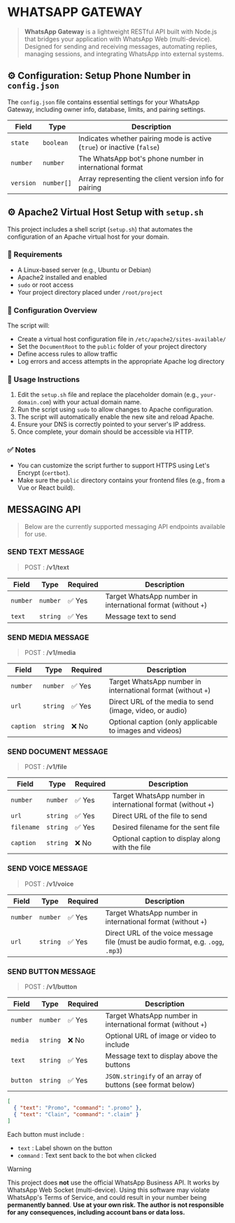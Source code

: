 # WHATSAPP GATEWAY

> **WhatsApp Gateway** is a lightweight RESTful API built with Node.js that bridges your application with WhatsApp Web (multi-device). Designed for sending and receiving messages, automating replies, managing sessions, and integrating WhatsApp into external systems.

## ⚙️ Configuration: Setup Phone Number in `config.json`

The `config.json` file contains essential settings for your WhatsApp Gateway, including owner info, database, limits, and pairing settings.

| Field     | Type       | Description                                                             |
| --------- | ---------- | ----------------------------------------------------------------------- |
| `state`   | `boolean`  | Indicates whether pairing mode is active (`true`) or inactive (`false`) |
| `number`  | `number`   | The WhatsApp bot's phone number in international format                 |
| `version` | `number[]` | Array representing the client version info for pairing                  |


## ⚙️ Apache2 Virtual Host Setup with `setup.sh`

This project includes a shell script (`setup.sh`) that automates the configuration of an Apache virtual host for your domain.

### 📁 Requirements

- A Linux-based server (e.g., Ubuntu or Debian)
- Apache2 installed and enabled
- `sudo` or root access
- Your project directory placed under `/root/project`

### 📝 Configuration Overview

The script will:

- Create a virtual host configuration file in `/etc/apache2/sites-available/`
- Set the `DocumentRoot` to the `public` folder of your project directory
- Define access rules to allow traffic
- Log errors and access attempts in the appropriate Apache log directory

### 🚀 Usage Instructions

1. Edit the `setup.sh` file and replace the placeholder domain (e.g., `your-domain.com`) with your actual domain name.
2. Run the script using `sudo` to allow changes to Apache configuration.
3. The script will automatically enable the new site and reload Apache.
4. Ensure your DNS is correctly pointed to your server's IP address.
5. Once complete, your domain should be accessible via HTTP.

### ✅ Notes

- You can customize the script further to support HTTPS using Let's Encrypt (`certbot`).
- Make sure the `public` directory contains your frontend files (e.g., from a Vue or React build).

## MESSAGING API

> Below are the currently supported messaging API endpoints available for use.

### SEND TEXT MESSAGE

> POST : **/v1/text**

| Field    | Type     | Required | Description                                                  |
| -------- | -------- | -------- | ------------------------------------------------------------ |
| `number` | `number` | ✅ Yes    | Target WhatsApp number in international format (without `+`) |
| `text`   | `string` | ✅ Yes    | Message text to send                                          |

### SEND MEDIA MESSAGE

> POST : **/v1/media**

| Field     | Type     | Required | Description                                                                 |
|-----------|----------|----------|-----------------------------------------------------------------------------|
| `number`  | `number` | ✅ Yes   | Target WhatsApp number in international format (without `+`)               |
| `url`     | `string` | ✅ Yes   | Direct URL of the media to send (image, video, or audio)                   |
| `caption` | `string` | ❌ No    | Optional caption (only applicable to images and videos)                    |

### SEND DOCUMENT MESSAGE

> POST : **/v1/file**

| Field      | Type     | Required | Description                                                   |
|------------|----------|----------|---------------------------------------------------------------|
| `number`   | `number` | ✅ Yes   | Target WhatsApp number in international format (without `+`) |
| `url`      | `string` | ✅ Yes   | Direct URL of the file to send                                |
| `filename` | `string` | ✅ Yes   | Desired filename for the sent file                            |
| `caption`  | `string` | ❌ No    | Optional caption to display along with the file               |

### SEND VOICE MESSAGE

> POST : **/v1/voice**

| Field     | Type     | Required | Description                                                                 |
|-----------|----------|----------|-----------------------------------------------------------------------------|
| `number`  | `number` | ✅ Yes   | Target WhatsApp number in international format (without `+`)               |
| `url`     | `string` | ✅ Yes   | Direct URL of the voice message file (must be audio format, e.g. `.ogg`, `.mp3`) |

### SEND BUTTON MESSAGE

> POST : **/v1/button**

| Field    | Type     | Required | Description                                                  |
| -------- | -------- | -------- | ------------------------------------------------------------ |
| `number` | `number` | ✅ Yes    | Target WhatsApp number in international format (without `+`) |
| `media`  | `string` | ❌ No     | Optional URL of image or video to include                    |
| `text`   | `string` | ✅ Yes    | Message text to display above the buttons                    |
| `button` | `string` | ✅ Yes    | `JSON.stringify` of an array of buttons (see format below)   |

```JSON
[
  { "text": "Promo", "command": ".promo" },
  { "text": "Clain", "command": ".claim" }
]
```
Each button must include :

- `text` : Label shown on the button
- `command` : Text sent back to the bot when clicked

> [!WARNING]
> This project does **not** use the official WhatsApp Business API. It works by WhatsApp Web Socket (multi-device). Using this software may violate WhatsApp's Terms of Service, and could result in your number being **permanently banned**. **Use at your own risk. The author is not responsible for any consequences, including account bans or data loss.**